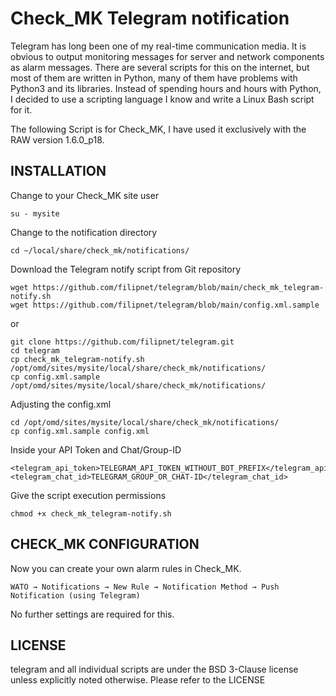 # Check_MK Telegram notification
Telegram has long been one of my real-time communication media. It is obvious to output monitoring messages for server and network components as alarm messages. There are several scripts for this on the internet, but most of them are written in Python, many of them have problems with Python3 and its libraries. Instead of spending hours and hours with Python, I decided to use a scripting language I know and write a Linux Bash script for it.

The following Script is for Check_MK, I have used it exclusively with the RAW version 1.6.0_p18.

## INSTALLATION
Change to your Check_MK site user
```
su - mysite
```

Change to the notification directory
```
cd ~/local/share/check_mk/notifications/
```

Download the Telegram notify script from Git repository

```
wget https://github.com/filipnet/telegram/blob/main/check_mk_telegram-notify.sh
wget https://github.com/filipnet/telegram/blob/main/config.xml.sample
```
or 
```
git clone https://github.com/filipnet/telegram.git
cd telegram
cp check_mk_telegram-notify.sh /opt/omd/sites/mysite/local/share/check_mk/notifications/
cp config.xml.sample /opt/omd/sites/mysite/local/share/check_mk/notifications/
```

Adjusting the config.xml
```
cd /opt/omd/sites/mysite/local/share/check_mk/notifications/
cp config.xml.sample config.xml
```

Inside your API Token and Chat/Group-ID
```
<telegram_api_token>TELEGRAM_API_TOKEN_WITHOUT_BOT_PREFIX</telegram_api_token>
<telegram_chat_id>TELEGRAM_GROUP_OR_CHAT-ID</telegram_chat_id>
```

Give the script execution permissions
```
chmod +x check_mk_telegram-notify.sh
```

## CHECK_MK CONFIGURATION
Now you can create your own alarm rules in Check_MK.

```WATO → Notifications → New Rule → Notification Method → Push Notification (using Telegram)```

No further settings are required for this.

## LICENSE
telegram and all individual scripts are under the BSD 3-Clause license unless explicitly noted otherwise. Please refer to the LICENSE